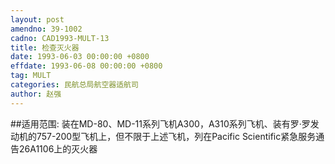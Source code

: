 ```yaml
---
layout: post
amendno: 39-1002
cadno: CAD1993-MULT-13
title: 检查灭火器
date: 1993-06-03 00:00:00 +0800
effdate: 1993-06-08 00:00:00 +0800
tag: MULT
categories: 民航总局航空器适航司
author: 赵强
---
```


##适用范围:
装在MD-80、MD-11系列飞机A300，A310系列飞机、装有罗·罗发动机的757-200型飞机上，但不限于上述飞机，列在Pacific Scientific紧急服务通告26A1106上的灭火器


